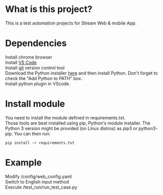 # What is this project?
This is a test automation projects for Stream Web & mobile App.

# Dependencies
Install chrome browser  
Install [VS Code](https://code.visualstudio.com/download)  
Install [git](https://git-scm.com/downloads) version control tool  
Download the Python installer [here](https://www.python.org/downloads/) and then install Python. Don't forget to check the "Add Python to PATH" box.  
Install python plugin in VScode.  

# Install module
You need to install the module defined in requirements.txt.  
Those tools are best installed using pip, Python's module installer. The Python 3 version might be provided (on Linux distros) as pip3 or python3-pip. You can then run:  

`pip install -r requirements.txt`

# Example
Modify /config/web_config.yaml  
Switch to English input method  
Execute /test_run/run_test_case.py
